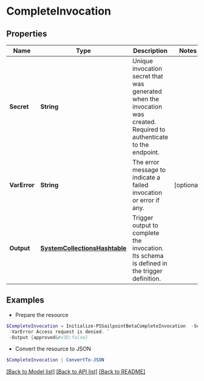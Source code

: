# CompleteInvocation
## Properties

Name | Type | Description | Notes
------------ | ------------- | ------------- | -------------
**Secret** | **String** | Unique invocation secret that was generated when the invocation was created. Required to authenticate to the endpoint. | 
**VarError** | **String** | The error message to indicate a failed invocation or error if any. | [optional] 
**Output** | [**SystemCollectionsHashtable**](.md) | Trigger output to complete the invocation. Its schema is defined in the trigger definition. | 

## Examples

- Prepare the resource
```powershell
$CompleteInvocation = Initialize-PSSailpointBetaCompleteInvocation  -Secret 0f11f2a4-7c94-4bf3-a2bd-742580fe3bde `
 -VarError Access request is denied. `
 -Output {approved&#x3D;false}
```

- Convert the resource to JSON
```powershell
$CompleteInvocation | ConvertTo-JSON
```

[[Back to Model list]](../README.md#documentation-for-models) [[Back to API list]](../README.md#documentation-for-api-endpoints) [[Back to README]](../README.md)

